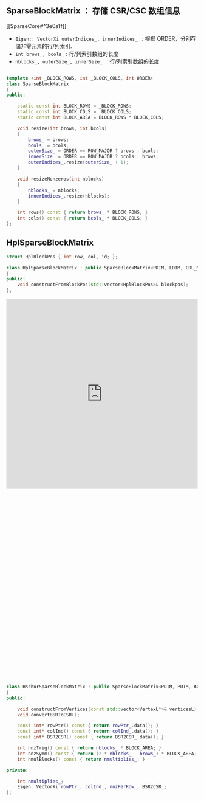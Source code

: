 
## SparseBlockMatrix ： 存储 CSR/CSC 数组信息
[[SparseCore#^3e0a1f]]

- `Eigen:: VectorXi outerIndices_, innerIndices_ ` : 根据 ORDER，分别存储非零元素的行/列索引.
- `int brows_, bcols_` : 行/列索引数组的长度
- `nblocks_, outerSize_, innerSize_ ` : 行/列索引数组的长度

```cpp

template <int _BLOCK_ROWS, int _BLOCK_COLS, int ORDER>
class SparseBlockMatrix
{
public:

	static const int BLOCK_ROWS = _BLOCK_ROWS;
	static const int BLOCK_COLS = _BLOCK_COLS;
	static const int BLOCK_AREA = BLOCK_ROWS * BLOCK_COLS;

	void resize(int brows, int bcols)
	{
		brows_ = brows;
		bcols_ = bcols;
		outerSize_ = ORDER == ROW_MAJOR ? brows : bcols;
		innerSize_ = ORDER == ROW_MAJOR ? bcols : brows;
		outerIndices_.resize(outerSize_ + 1);
	}

	void resizeNonzeros(int nblocks)
	{
		nblocks_ = nblocks;
		innerIndices_.resize(nblocks);
	}

	int rows() const { return brows_ * BLOCK_ROWS; }
	int cols() const { return bcols_ * BLOCK_COLS; }
};
```


## HplSparseBlockMatrix
```cpp
struct HplBlockPos { int row, col, id; };

class HplSparseBlockMatrix : public SparseBlockMatrix<PDIM, LDIM, COL_MAJOR>
{
public:
	void constructFromBlockPos(std::vector<HplBlockPos>& blockpos);
};
```


<iframe src=" https://github.com/fixstars/cuda-bundle-adjustment/blob/master/src/sparse_block_matrix.cpp#L24" width=100% height="500px" frameborder="0" scrolling="auto">
</iframe>

<iframe src="" width=100% height="500px" frameborder="0" scrolling="auto"></iframe>

```cpp
class HschurSparseBlockMatrix : public SparseBlockMatrix<PDIM, PDIM, ROW_MAJOR>
{
public:

	void constructFromVertices(const std::vector<VertexL*>& verticesL);
	void convertBSRToCSR();

	const int* rowPtr() const { return rowPtr_.data(); }
	const int* colInd() const { return colInd_.data(); }
	const int* BSR2CSR() const { return BSR2CSR_.data(); }

	int nnzTrig() const { return nblocks_ * BLOCK_AREA; }
	int nnzSymm() const { return (2 * nblocks_ - brows_) * BLOCK_AREA; }
	int nmulBlocks() const { return nmultiplies_; }

private:

	int nmultiplies_;
	Eigen::VectorXi rowPtr_, colInd_, nnzPerRow_, BSR2CSR_;
};
```

